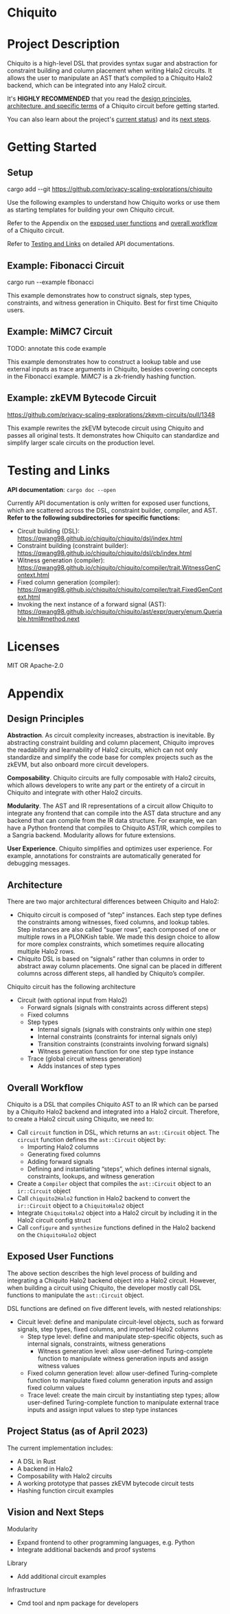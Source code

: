 # Chiquito

# Project Description

Chiquito is a high-level DSL that provides syntax sugar and abstraction for constraint building and column placement when writing Halo2 circuits. It allows the user to manipulate an AST that’s compiled to a Chiquito Halo2 backend, which can be integrated into any Halo2 circuit.

It's **HIGHLY RECOMMENDED** that you read the [design principles](#design-principles),  [architecture, and specific terms](#architecture) of a Chiquito circuit before getting started.

You can also learn about the project's [current status](#project-status-as-of-april-2023)) and its [next steps](#vision-and-next-steps). 

# Getting Started

## Setup

cargo add --git https://github.com/privacy-scaling-explorations/chiquito 

Use the following examples to understand how Chiquito works or use them as starting templates for building your own Chiquito circuit.

Refer to the Appendix on the [exposed user functions](#exposed-user-functions) and [overall workflow](#overall-workflow) of a Chiquito circuit.

Refer to [Testing and Links](#testing-and-links) on detailed API documentations.


## Example: Fibonacci Circuit
cargo run --example fibonacci

This example demonstrates how to construct signals, step types, constraints, and witness generation in Chiquito. Best for first time Chiquito users.

## Example: MiMC7 Circuit
TODO: annotate this code example

This example demonstrates how to construct a lookup table and use external inputs as trace arguments in Chiquito, besides covering concepts in the Fibonacci example. MiMC7 is a zk-friendly hashing function.

## Example: zkEVM Bytecode Circuit
https://github.com/privacy-scaling-explorations/zkevm-circuits/pull/1348

This example rewrites the zkEVM bytecode circuit using Chiquito and passes all original tests. It demonstrates how Chiquito can standardize and simplify larger scale circuits on the production level.

# Testing and Links
**API documentation**: `cargo doc --open`

Currently API documentation is only written for exposed user functions, which are scattered across the DSL, constraint builder, compiler, and AST. **Refer to the following subdirectories for specific functions:**
- Circuit building (DSL): https://qwang98.github.io/chiquito/chiquito/dsl/index.html
- Constraint building (constraint builder): https://qwang98.github.io/chiquito/chiquito/dsl/cb/index.html
- Witness generation (compiler): https://qwang98.github.io/chiquito/chiquito/compiler/trait.WitnessGenContext.html
- Fixed column generation (compiler): https://qwang98.github.io/chiquito/chiquito/compiler/trait.FixedGenContext.html
- Invoking the next instance of a forward signal (AST): https://qwang98.github.io/chiquito/chiquito/ast/expr/query/enum.Queriable.html#method.next

# Licenses

MIT OR Apache-2.0

# Appendix

## Design Principles

**Abstraction**. As circuit complexity increases, abstraction is inevitable. By abstracting constraint building and column placement, Chiquito improves the readability and learnability of Halo2 circuits, which can not only standardize and simplify the code base for complex projects such as the zkEVM, but also onboard more circuit developers.

**Composability**. Chiquito circuits are fully composable with Halo2 circuits, which allows developers to write any part or the entirety of a circuit in Chiquito and integrate with other Halo2 circuits.

**Modularity**. The AST and IR representations of a circuit allow Chiquito to integrate any frontend that can compile into the AST data structure and any backend that can compile from the IR data structure. For example, we can have a Python frontend that compiles to Chiquito AST/IR, which compiles to a Sangria backend. Modularity allows for future extensions.

**User Experience**. Chiquito simplifies and optimizes user experience. For example, annotations for constraints are automatically generated for debugging messages.

## Architecture

There are two major architectural differences between Chiquito and Halo2:

- Chiquito circuit is composed of “step” instances. Each step type defines the constraints among witnesses, fixed columns, and lookup tables. Step instances are also called “super rows”, each composed of one or multiple rows in a PLONKish table. We made this design choice to allow for more complex constraints, which sometimes require allocating multiple Halo2 rows.
- Chiquito DSL is based on “signals” rather than columns in order to abstract away column placements. One signal can be placed in different columns across different steps, all handled by Chiquito’s compiler.

Chiquito circuit has the following architecture

- Circuit (with optional input from Halo2)
    - Forward signals (signals with constraints across different steps)
    - Fixed columns
    - Step types
        - Internal signals (signals with constraints only within one step)
        - Internal constraints (constraints for internal signals only)
        - Transition constraints (constraints involving forward signals)
        - Witness generation function for one step type instance
    - Trace (global circuit witness generation)
        - Adds instances of step types

## Overall Workflow

Chiquito is a DSL that compiles Chiquito AST to an IR which can be parsed by a Chiquito Halo2 backend and integrated into a Halo2 circuit. Therefore, to create a Halo2 circuit using Chiquito, we need to:

- Call `circuit` function in DSL, which returns an `ast::Circuit` object. The `circuit` function defines the `ast::Circuit` object by:
    - Importing Halo2 columns
    - Generating fixed columns
    - Adding forward signals
    - Defining and instantiating “steps”, which defines internal signals, constraints, lookups, and witness generation
- Create a `Compiler` object that compiles the `ast::Circuit` object to an `ir::Circuit` object
- Call `chiquito2Halo2` function in Halo2 backend to convert the `ir::Circuit` object to a `ChiquitoHalo2` object
- Integrate `ChiquitoHalo2` object into a Halo2 circuit by including it in the Halo2 circuit config struct
- Call `configure` and `synthesize` functions defined in the Halo2 backend on the `ChiquitoHalo2` object

## Exposed User Functions

The above section describes the high level process of building and integrating a Chiquito Halo2 backend object into a Halo2 circuit. However, when building a circuit using Chiquito, the developer mostly call DSL functions to manipulate the `ast::Circuit` object.

DSL functions are defined on five different levels, with nested relationships:

- Circuit level: define and manipulate circuit-level objects, such as forward signals, step types, fixed columns, and imported Halo2 columns
    - Step type level: define and manipulate step-specific objects, such as internal signals, constraints, witness generations
        - Witness generation level: allow user-defined Turing-complete function to manipulate witness generation inputs and assign witness values
    - Fixed column generation level: allow user-defined Turing-complete function to manipulate fixed column generation inputs and assign fixed column values
    - Trace level: create the main circuit by instantiating step types; allow user-defined Turing-complete function to manipulate external trace inputs and assign input values to step type instances

## Project Status (as of April 2023)

The current implementation includes:

- A DSL in Rust
- A backend in Halo2
- Composability with Halo2 circuits
- A working prototype that passes zkEVM bytecode circuit tests
- Hashing function circuit examples

## Vision and Next Steps

Modularity

- Expand frontend to other programming languages, e.g. Python
- Integrate additional backends and proof systems

Library

- Add additional circuit examples

Infrastructure

- Cmd tool and npm package for developers